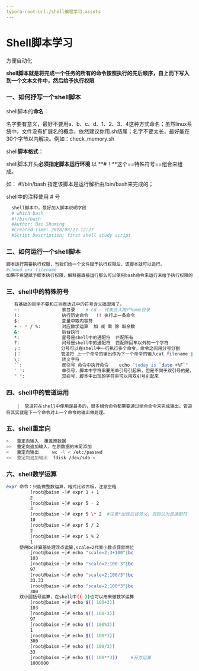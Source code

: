 ```yaml
---
typora-root-url:/shell编程学习.assets
---
```


# Shell脚本学习

 方便自动化

**shell脚本就是将完成一个任务的所有的命令按照执行的先后顺序，自上而下写入到一个文本文件中，然后给予执行权限**

### 一、如何抒写一个shell脚本

shell脚本的**命名**：

名字要有意义，最好不要用a、b、c、d、1、2、3、4这种方式命名；虽然linux系统中，文件没有扩展名的概念，依然建议你用.sh结尾；名字不要太长，最好能在30个字节以内解决。例如：check_memory.sh

shell**脚本格式**：

shell脚本开头**必须指定脚本运行环境** 以 **#！**这个==特殊符号==组合来组成。

如： #!/bin/bash 指定该脚本是运行解析由/bin/bash来完成的；

shell中的注释使用 # 号

```sh
  shell脚本中，最好加入脚本说明字段 
  # which bash
  #!/bin/bash        
  #Author: Bai Shuming        
  #Created Time: 2018/08/27 12:27        
  #Script Description: first shell study script
```

### 二、如何运行一个shell脚本

```sh
脚本运行需要执行权限，当我们给一个文件赋予执行权限后，该脚本就可以运行。   
#chmod u+x filename    
如果不希望赋予脚本执行权限，解释器直接运行那么可以使用bash命令来运行未给予执行权限的脚本         #bash filename
```

### 三、shell中的特殊符号

```sh
   有基础的同学不要和正则表达式中的符号含义搞混淆了。
   ~:                家目录    # cd ~ 代表进入用户home目录
   !:                执行历史命令   !! 执行上一条命令
   $:                变量中取内容符
   + - * / %:        对应数学运算  加 减 乘 除 取余数
   &:                后台执行
   *:                星号是shell中的通配符  匹配所有
   ?:                问号是shell中的通配符  匹配除回车以外的一个字符
   ;：               分号可以在shell中一行执行多个命令，命令之间用分号分割
   |：               管道符 上一个命令的输出作为下一个命令的输入cat filename | grep "abc"        
   \:                转义字符
   ``:               反引号 命令中执行命令    echo "today is `date +%F`"    
   ' ':              单引号，脚本中字符串要用单引号引起来，但是不同于双引号的是，单引号不解释变量      
   " ":              双引号，脚本中出现的字符串可以用双引号引起来
```

### 四、shell中的管道运用

```
    |  管道符在shell中使用是最多的，很多组合命令都需要通过组合命令来完成输出。管道符其实就是下一个命令对上一个命令的输出做处理。
```

### 五、shell重定向

```sh
>   重定向输入  覆盖原数据
>>  重定向追加输入，在原数据的末尾添加
<   重定向输出     wc -l < /etc/passwd
<<  重定向追加输出  fdisk /dev/sdb <
```

### 六、shell数学运算

```sh
expr 命令：只能做整数运算，格式比较古板，注意空格
         [root@baism ~]# expr 1 + 1
         2
         [root@baism ~]# expr 5 - 2
         3
         [root@baism ~]# expr 5 \* 2  #注意*出现应该转义，否则认为是通配符
         10
         [root@baism ~]# expr 5 / 2
         2
         [root@baism ~]# expr 5 % 2
         1
     使用bc计算器处理浮点运算,scale=2代表小数点保留两位
         [root@baism ~]# echo "scale=2;3+100"|bc
         103
         [root@baism ~]# echo "scale=2;100-3"|bc
         97
         [root@baism ~]# echo "scale=2;100/3"|bc
         33.33
         [root@baism ~]# echo "scale=2;100*3"|bc
         300
     双小圆括号运算，在shell中(( ))也可以用来做数学运算
         [root@baism ~]# echo $(( 100+3))
         103
         [root@baism ~]# echo $(( 100-3)) 
         97
         [root@baism ~]# echo $(( 100%3))
         1
         [root@baism ~]# echo $(( 100*3))
         300
         [root@baism ~]# echo $(( 100/3))
         33
         [root@baism ~]# echo $(( 100**3))     #开方运算
         1000000
```

